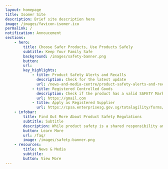 ```yaml
---
layout: homepage
title: Isomer Site
description: Brief site description here
image: /images/favicon-isomer.ico
permalink: /
notification: Annoucement 
sections:
    - hero:
        title: Choose Safer Products, Use Products Safely
        subtitle: Keep Your Family Safe
        background: /images/safety-banner.png
        button: 
        url:
        key_highlights:
            - title: Product Safety Alerts and Recalls
              description: Check for the latest update 
              url: /news-and-media-centre/product-safety-alerts-and-recalls/
            - title: Registered Controlled Goods
              description: Check if the product has a valid SAFETY Mark
              url: https://gmail.com
            - title: Apply as Registered Supplier
              url: https://cpsa.enterprisesg.gov.sg/totalagility/forms/cpssite/PublicTermsAndCondition.form?STR_FORM=DesnApplicationCPS.form%3FAT%3D1&
    - infobar:
        title: Find Out More About Product Safety Regulations
        subtitle: Subtitle
        description: While product safety is a shared responsibility among the government, suppliers, consumers and other stakeholders, suppliers have the prime responsibility to ensure they sell safe products. They must comply with the relevant product safety regulations and ensure their products do not pose a safety risk to consumers.
        button: Learn More
        url: /faq/
        image: /images/safety-banner.png
    - resources:
        title: News & Media
        subtitle:
        button: View More
---
```

